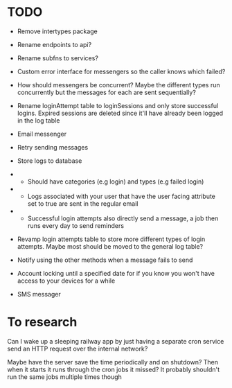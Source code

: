 # TODO

-   Remove intertypes package
-   Rename endpoints to api?
-   Rename subfns to services?

-   Custom error interface for messengers so the caller knows which failed?
-   How should messengers be concurrent? Maybe the different types run concurrently but the messages for each are sent sequentially?
-   Rename loginAttempt table to loginSessions and only store successful logins. Expired sessions are deleted since it'll have already been logged in the log table
-   Email messenger
-   Retry sending messages
-   Store logs to database
-   -   Should have categories (e.g login) and types (e.g failed login)
-   -   Logs associated with your user that have the user facing attribute set to true are sent in the regular email
-   -   Successful login attempts also directly send a message, a job then runs every day to send reminders
-   Revamp login attempts table to store more different types of login attempts. Maybe most should be moved to the general log table?
-   Notify using the other methods when a message fails to send
-   Account locking until a specified date for if you know you won't have access to your devices for a while
-   SMS messager

# To research

Can I wake up a sleeping railway app by just having a separate cron service send an HTTP request over the internal network?

Maybe have the server save the time periodically and on shutdown? Then when it starts it runs through the cron jobs it missed? It probably shouldn't run the same jobs multiple times though
